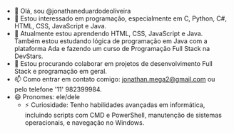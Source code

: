 - 👋 Olá, sou @jonathaneduardodeoliveira
- 👀 Estou interessado em programação, especialmente em C, Python, C#, HTML, CSS, JavaScript e Java.
- 🌱 Atualmente estou aprendendo HTML, CSS, JavaScript e Java. Também estou estudando lógica de programação em Java com a plataforma Ada e fazendo um curso de Programação Full Stack na DevStars.
- 💞️ Estou procurando colaborar em projetos de desenvolvimento Full Stack e programação em geral.
- 📫 Como entrar em contato comigo: jonathan.mega2@gmail.com ou pelo telefone '11' 982399984.
- 😄 Pronomes: ele/dele
  - ⚡ Curiosidade: Tenho habilidades avançadas em informática, incluindo scripts com CMD e PowerShell, manutenção de sistemas operacionais, e navegação no Windows.
  
